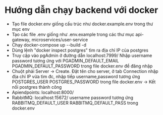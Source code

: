 # Hướng dẫn chạy backend với docker
- Tạo file docker.env giống cấu trúc như docker.example.env trong thư mục env
- Tạo các file .env giống như .env.example trong các thư mục api-gateway, microservices/user-service
- Chạy docker-compose up --build -d
- Dùng lệnh "docker inspect postgres" tìm ra địa chỉ IP của postgres
- Truy cập vào pgAdmin ở đường dẫn localhost:7999/ Nhập username password tương ứng với PGADMIN_DEFAULT_EMAIL PGADMIN_DEFAULT_PASSWORD trong file docker.env để đăng nhập
- Chuột phải Server -> Create. Đặt tên cho server, ở tab Connection nhập địa chỉ IP vừa tìm đc, nhập tiếp username,password tương ứng POSTGRES_USER POSTGRES_PASSWORD trong file docker.env -> Kết nối postgres thành công
- Apiendpoints: localhost:8000/
- RabbitMQ: localhost:15672/ username password tương ứng RABBITMQ_DEFAULT_USER RABBITMQ_DEFAULT_PASS trong docker.env